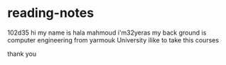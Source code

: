 # reading-notes

102d35
hi my name is hala mahmoud i'm32yeras 
my back ground is computer engineering 
from yarmouk University ilike to take this courses 

thank you
